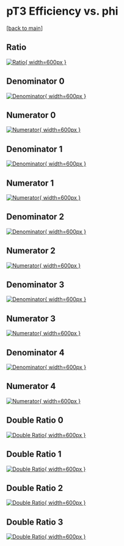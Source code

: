 # pT3 Efficiency vs. phi

[[back to main](./)]



## Ratio

[![Ratio](../mtv/var/pT3_base_11_1_eff_phi.png){ width=600px }](../mtv/var/pT3_base_11_1_eff_phi.pdf)

## Denominator 0

[![Denominator](../mtv/den/pT3_base_11_1_eff_phi_den0.png){ width=600px }](../mtv/den/pT3_base_11_1_eff_phi_den0.pdf)

## Numerator 0

[![Numerator](../mtv/num/pT3_base_11_1_eff_phi_num0.png){ width=600px }](../mtv/num/pT3_base_11_1_eff_phi_num0.pdf)

## Denominator 1

[![Denominator](../mtv/den/pT3_base_11_1_eff_phi_den1.png){ width=600px }](../mtv/den/pT3_base_11_1_eff_phi_den1.pdf)

## Numerator 1

[![Numerator](../mtv/num/pT3_base_11_1_eff_phi_num1.png){ width=600px }](../mtv/num/pT3_base_11_1_eff_phi_num1.pdf)

## Denominator 2

[![Denominator](../mtv/den/pT3_base_11_1_eff_phi_den2.png){ width=600px }](../mtv/den/pT3_base_11_1_eff_phi_den2.pdf)

## Numerator 2

[![Numerator](../mtv/num/pT3_base_11_1_eff_phi_num2.png){ width=600px }](../mtv/num/pT3_base_11_1_eff_phi_num2.pdf)

## Denominator 3

[![Denominator](../mtv/den/pT3_base_11_1_eff_phi_den3.png){ width=600px }](../mtv/den/pT3_base_11_1_eff_phi_den3.pdf)

## Numerator 3

[![Numerator](../mtv/num/pT3_base_11_1_eff_phi_num3.png){ width=600px }](../mtv/num/pT3_base_11_1_eff_phi_num3.pdf)

## Denominator 4

[![Denominator](../mtv/den/pT3_base_11_1_eff_phi_den4.png){ width=600px }](../mtv/den/pT3_base_11_1_eff_phi_den4.pdf)

## Numerator 4

[![Numerator](../mtv/num/pT3_base_11_1_eff_phi_num4.png){ width=600px }](../mtv/num/pT3_base_11_1_eff_phi_num4.pdf)

## Double Ratio 0

[![Double Ratio](../mtv/ratio/pT3_base_11_1_eff_phi_ratio0.png){ width=600px }](../mtv/ratio/pT3_base_11_1_eff_phi_ratio0.pdf)

## Double Ratio 1

[![Double Ratio](../mtv/ratio/pT3_base_11_1_eff_phi_ratio1.png){ width=600px }](../mtv/ratio/pT3_base_11_1_eff_phi_ratio1.pdf)

## Double Ratio 2

[![Double Ratio](../mtv/ratio/pT3_base_11_1_eff_phi_ratio2.png){ width=600px }](../mtv/ratio/pT3_base_11_1_eff_phi_ratio2.pdf)

## Double Ratio 3

[![Double Ratio](../mtv/ratio/pT3_base_11_1_eff_phi_ratio3.png){ width=600px }](../mtv/ratio/pT3_base_11_1_eff_phi_ratio3.pdf)

